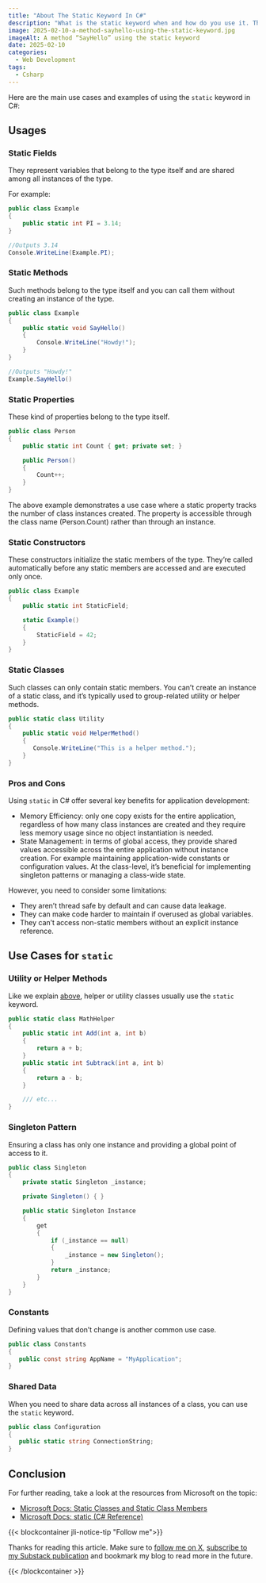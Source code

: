 ```yaml
---
title: "About The Static Keyword In C#"
description: "What is the static keyword when and how do you use it. This is what I’ll share in this article."
image: 2025-02-10-a-method-sayhello-using-the-static-keyword.jpg
imageAlt: A method “SayHello” using the static keyword
date: 2025-02-10
categories:
  - Web Development
tags:
  - Csharp
---
```


Here are the main use cases and examples of using the `static` keyword in C#:

## Usages

### Static Fields

They represent variables that belong to the type itself and are shared among all instances of the type.

For example:

```csharp
public class Example
{
    public static int PI = 3.14;
}

//Outputs 3.14
Console.WriteLine(Example.PI);
```

### Static Methods

Such methods belong to the type itself and you can call them without creating an instance of the type.

```csharp
public class Example
{
    public static void SayHello()
    {
        Console.WriteLine("Howdy!");
    }
}

//Outputs "Howdy!"
Example.SayHello()
```

### Static Properties

These kind of properties belong to the type itself.

```csharp
public class Person
{
    public static int Count { get; private set; }

    public Person()
    {
        Count++;
    }
}
```

The above example demonstrates a use case where a static property tracks the number of class instances created. The property is accessible through the class name (Person.Count) rather than through an instance.

### Static Constructors

These constructors initialize the static members of the type. They’re called automatically before any static members are accessed and are executed only once.

```csharp
public class Example
{
    public static int StaticField;

    static Example()
    {
        StaticField = 42;
    }
}

```

### Static Classes

Such classes can only contain static members. You can’t create an instance of a static class, and it’s typically used to group-related utility or helper methods.

```csharp
public static class Utility
{
    public static void HelperMethod()
    {
       Console.WriteLine("This is a helper method.");
    }
}
```

### Pros and Cons

Using `static` in C# offer several key benefits for application development:

- Memory Efficiency: only one copy exists for the entire application, regardless of how many class instances are created and they require less memory usage since no object instantiation is needed.
- State Management: in terms of global access, they provide shared values accessible across the entire application without instance creation. For example maintaining application-wide constants or configuration values. At the class-level, it’s beneficial for implementing singleton patterns or managing a class-wide state.

However, you need to consider some limitations:

- They aren’t thread safe by default and can cause data leakage.
- They can make code harder to maintain if overused as global variables.
- They can’t access non-static members without an explicit instance reference.

## Use Cases for `static`

### Utility or Helper Methods

Like we explain [above](#static-classes), helper or utility classes usually use the `static` keyword.

```csharp
public static class MathHelper
{
    public static int Add(int a, int b)
    {
        return a + b;
    }
    public static int Subtrack(int a, int b)
    {
        return a - b;
    }

    /// etc...
}
```

### Singleton Pattern

Ensuring a class has only one instance and providing a global point of access to it.

```csharp
public class Singleton
{
    private static Singleton _instance;

    private Singleton() { }

    public static Singleton Instance
    {
        get
        {
            if (_instance == null)
            {
                _instance = new Singleton();
            }
            return _instance;
        }
    }
}
```

### Constants

Defining values that don’t change is another common use case.

```csharp
public class Constants
{
   public const string AppName = "MyApplication";
}
```

### Shared Data

When you need to share data across all instances of a class, you can use the `static` keyword.

```csharp
public class Configuration
{
   public static string ConnectionString;
}
```

## Conclusion

For further reading, take a look at the resources from Microsoft on the topic:

- [Microsoft Docs: Static Classes and Static Class Members](https://learn.microsoft.com/en-us/dotnet/csharp/programming-guide/classes-and-structs/static-classes-and-static-class-members)
- [Microsoft Docs: static (C# Reference)](https://learn.microsoft.com/en-us/dotnet/csharp/language-reference/keywords/static)

{{< blockcontainer jli-notice-tip "Follow me">}}

Thanks for reading this article. Make sure to [follow me on X](https://x.com/LitzlerJeremie), [subscribe to my Substack publication](https://iamjeremie.substack.com/) and bookmark my blog to read more in the future.

{{< /blockcontainer >}}
